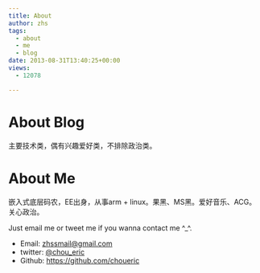 ```yaml
---
title: About
author: zhs
tags:
  - about
  - me
  - blog
date: 2013-08-31T13:40:25+00:00
views:
  - 12078

---
```

# About Blog

主要技术类，偶有兴趣爱好类，不排除政治类。

# About Me

嵌入式底层码农，EE出身，从事arm + linux。果黑、MS黑。爱好音乐、ACG。关心政治。

Just email me or tweet me if you wanna contact me ^_^.

- Email: <a href="mailto:zhssmail@gmail.com" >zhssmail@gmail.com</a>
- twitter: <a href="https://twitter.com/chou_eric" target="_blank">@chou_eric</a>
- Github: <a href="https://github.com/choueric" target="_blank">https://github.com/choueric</a>
